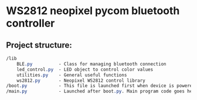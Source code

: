 # WS2812 neopixel pycom bluetooth controller

## Project structure:
```css
/lib
    BLE.py          - Class for managing bluetooth connection
    led_control.py  - LED object to control color values
    utilities.py    - General useful functions
    ws2812.py       - Neopixel WS2812 control library
/boot.py            - This file is launched first when device is powered on
/main.py            - Launched after boot.py. Main program code goes here
```